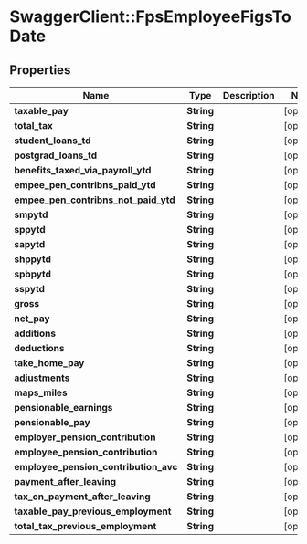 # SwaggerClient::FpsEmployeeFigsToDate

## Properties
Name | Type | Description | Notes
------------ | ------------- | ------------- | -------------
**taxable_pay** | **String** |  | [optional] 
**total_tax** | **String** |  | [optional] 
**student_loans_td** | **String** |  | [optional] 
**postgrad_loans_td** | **String** |  | [optional] 
**benefits_taxed_via_payroll_ytd** | **String** |  | [optional] 
**empee_pen_contribns_paid_ytd** | **String** |  | [optional] 
**empee_pen_contribns_not_paid_ytd** | **String** |  | [optional] 
**smpytd** | **String** |  | [optional] 
**sppytd** | **String** |  | [optional] 
**sapytd** | **String** |  | [optional] 
**shppytd** | **String** |  | [optional] 
**spbpytd** | **String** |  | [optional] 
**sspytd** | **String** |  | [optional] 
**gross** | **String** |  | [optional] 
**net_pay** | **String** |  | [optional] 
**additions** | **String** |  | [optional] 
**deductions** | **String** |  | [optional] 
**take_home_pay** | **String** |  | [optional] 
**adjustments** | **String** |  | [optional] 
**maps_miles** | **String** |  | [optional] 
**pensionable_earnings** | **String** |  | [optional] 
**pensionable_pay** | **String** |  | [optional] 
**employer_pension_contribution** | **String** |  | [optional] 
**employee_pension_contribution** | **String** |  | [optional] 
**employee_pension_contribution_avc** | **String** |  | [optional] 
**payment_after_leaving** | **String** |  | [optional] 
**tax_on_payment_after_leaving** | **String** |  | [optional] 
**taxable_pay_previous_employment** | **String** |  | [optional] 
**total_tax_previous_employment** | **String** |  | [optional] 

